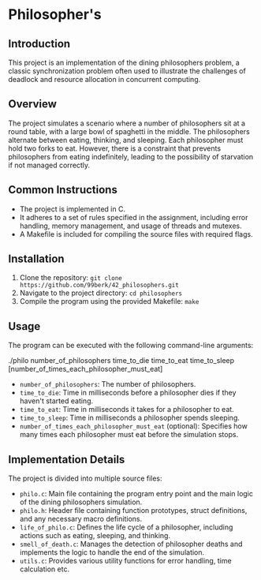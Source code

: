 # Philosopher's

## Introduction

This project is an implementation of the dining philosophers problem, a classic synchronization problem often used to illustrate the challenges of deadlock and resource allocation in concurrent computing.

## Overview

The project simulates a scenario where a number of philosophers sit at a round table, with a large bowl of spaghetti in the middle. The philosophers alternate between eating, thinking, and sleeping. Each philosopher must hold two forks to eat. However, there is a constraint that prevents philosophers from eating indefinitely, leading to the possibility of starvation if not managed correctly.

## Common Instructions

- The project is implemented in C.
- It adheres to a set of rules specified in the assignment, including error handling, memory management, and usage of threads and mutexes.
- A Makefile is included for compiling the source files with required flags.

## Installation

1. Clone the repository: `git clone https://github.com/99berk/42_philosophers.git`
2. Navigate to the project directory: `cd philosophers`
3. Compile the program using the provided Makefile: `make`

## Usage

The program can be executed with the following command-line arguments:

./philo number_of_philosophers time_to_die time_to_eat time_to_sleep [number_of_times_each_philosopher_must_eat]

- `number_of_philosophers`: The number of philosophers.
- `time_to_die`: Time in milliseconds before a philosopher dies if they haven't started eating.
- `time_to_eat`: Time in milliseconds it takes for a philosopher to eat.
- `time_to_sleep`: Time in milliseconds a philosopher spends sleeping.
- `number_of_times_each_philosopher_must_eat` (optional): Specifies how many times each philosopher must eat before the simulation stops.

## Implementation Details

The project is divided into multiple source files:

- `philo.c`: Main file containing the program entry point and the main logic of the dining philosophers simulation.
- `philo.h`: Header file containing function prototypes, struct definitions, and any necessary macro definitions.
- `life_of_philo.c`: Defines the life cycle of a philosopher, including actions such as eating, sleeping, and thinking.
- `smell_of_death.c`: Manages the detection of philosopher deaths and implements the logic to handle the end of the simulation.
- `utils.c`: Provides various utility functions for error handling, time calculation etc.
